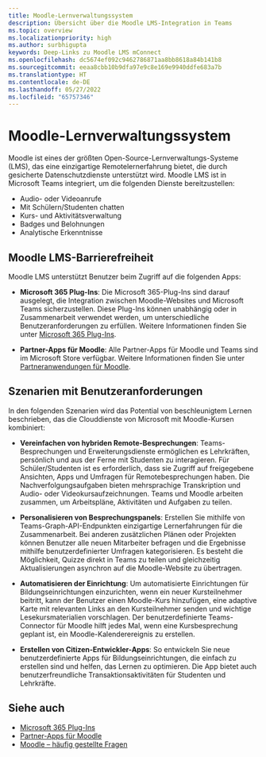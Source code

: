 ```yaml
---
title: Moodle-Lernverwaltungssystem
description: Übersicht über die Moodle LMS-Integration in Teams
ms.topic: overview
ms.localizationpriority: high
ms.author: surbhigupta
keywords: Deep-Links zu Moodle LMS mConnect
ms.openlocfilehash: dc5674ef092c9462786871aa8bb8618a84b141b8
ms.sourcegitcommit: eeaa8cbb10b9dfa97e9c8e169e9940ddfe683a7b
ms.translationtype: HT
ms.contentlocale: de-DE
ms.lasthandoff: 05/27/2022
ms.locfileid: "65757346"
---
```

# <a name="moodle-learning-management-system"></a>Moodle-Lernverwaltungssystem

 Moodle ist eines der größten Open-Source-Lernverwaltungs-Systeme (LMS), das eine einzigartige Remotelernerfahrung bietet, die durch gesicherte Datenschutzdienste unterstützt wird. Moodle LMS ist in Microsoft Teams integriert, um die folgenden Dienste bereitzustellen:

* Audio- oder Videoanrufe
* Mit Schülern/Studenten chatten
* Kurs- und Aktivitätsverwaltung
* Badges und Belohnungen
* Analytische Erkenntnisse

<!-- [Moodle](https://moodle.com/about/) is the world’s largest open-source learning management system (LMS). With greater than 30 years of experience in remote learning, it has attracted around 300 million users worldwide with its rich set of hosted and cloud-based services. Combining Moodle LMS and Teams provides an enhanced learning experience with modern superpowers. 
This content is modified as per the requirement.-->

 <!--The following image demonstrates Moodle LMS:
  Query on this image about what is meant by section

:::image type="content" source="../assets/images/MoodleInstructions/flow-chart.png" alt-text="Flow chart" border="true":::-->

## <a name="moodle-lms-accessibility"></a>Moodle LMS-Barrierefreiheit

Moodle LMS unterstützt Benutzer beim Zugriff auf die folgenden Apps:

* **Microsoft 365 Plug-Ins**: Die Microsoft 365-Plug-Ins sind darauf ausgelegt, die Integration zwischen Moodle-Websites und Microsoft Teams sicherzustellen. Diese Plug-Ins können unabhängig oder in Zusammenarbeit verwendet werden, um unterschiedliche Benutzeranforderungen zu erfüllen. Weitere Informationen finden Sie unter [Microsoft 365 Plug-Ins](m365-plugins/m365-plugins-overview.md).

* **Partner-Apps für Moodle**: Alle Partner-Apps für Moodle und Teams sind im Microsoft Store verfügbar. Weitere Informationen finden Sie unter [Partneranwendungen für Moodle](partner-apps-for-moodle.md).

## <a name="user-requirement-scenarios"></a>Szenarien mit Benutzeranforderungen

In den folgenden Szenarien wird das Potential von beschleunigtem Lernen beschrieben, das die Clouddienste von Microsoft mit Moodle-Kursen kombiniert:

* **Vereinfachen von hybriden Remote-Besprechungen**: Teams-Besprechungen und Erweiterungsdienste ermöglichen es Lehrkräften, persönlich und aus der Ferne mit Studenten zu interagieren. Für Schüler/Studenten ist es erforderlich, dass sie Zugriff auf freigegebene Ansichten, Apps und Umfragen für Remotebesprechungen haben. Die Nachverfolgungsaufgaben bieten mehrsprachige Transkription und Audio- oder Videokursaufzeichnungen. Teams und Moodle arbeiten zusammen, um Arbeitspläne, Aktivitäten und Aufgaben zu teilen.

* **Personalisieren von Besprechungspanels**: Erstellen Sie mithilfe von Teams-Graph-API-Endpunkten einzigartige Lernerfahrungen für die Zusammenarbeit. Bei anderen zusätzlichen Plänen oder Projekten können Benutzer alle neuen Mitarbeiter befragen und die Ergebnisse mithilfe benutzerdefinierter Umfragen kategorisieren. Es besteht die Möglichkeit, Quizze direkt in Teams zu teilen und gleichzeitig Aktualisierungen asynchron auf die Moodle-Website zu übertragen.

* **Automatisieren der Einrichtung**: Um automatisierte Einrichtungen für Bildungseinrichtungen einzurichten, wenn ein neuer Kursteilnehmer beitritt, kann der Benutzer einen Moodle-Kurs hinzufügen, eine adaptive Karte mit relevanten Links an den Kursteilnehmer senden und wichtige Lesekursmaterialien vorschlagen. Der benutzerdefinierte Teams-Connector für Moodle hilft jedes Mal, wenn eine Kursbesprechung geplant ist, ein Moodle-Kalenderereignis zu erstellen.

* **Erstellen von Citizen-Entwickler-Apps**: So entwickeln Sie neue benutzerdefinierte Apps für Bildungseinrichtungen, die einfach zu erstellen sind und helfen, das Lernen zu optimieren. Die App bietet auch benutzerfreundliche Transaktionsaktivitäten für Studenten und Lehrkräfte.

<!-- For more information, see [Microsoft education](https://www.microsoft.com/education).-->
## <a name="see-also"></a>Siehe auch

* [Microsoft 365 Plug-Ins](m365-plugins/m365-plugins-overview.md)
* [Partner-Apps für Moodle](partner-apps-for-moodle.md)
* [Moodle – häufig gestellte Fragen](faqs.md)
